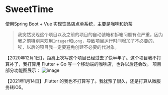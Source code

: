 # SweetTime
使用Spring Boot + Vue 实现饮品店点单系统，主要是咖啡和奶茶
> 我突然发现这个项目以及之前的项目的自动装箱和拆箱问题有点严重，因为我之前特别喜欢用`Integer`和`Long`，导致项目运行时间增加了不必要的，唉，以后的项目我一定要避免创建不必要的代对象。

【2020年12月1日】，距离上次写这个项目已经过去了快半年了。这个项目我不打算补了，我打算用 Flutter + Go 写一个移动端的咖啡店，也许以后还会改。
项目部分功能图展示：
![image](https://github.com/ssuxue/SweetTime/blob/master/20201201202039.png)


【2021年1月14日】,Flutter 的我也不打算写了。我犹豫了很久，还是打算从微服务转iOS。
